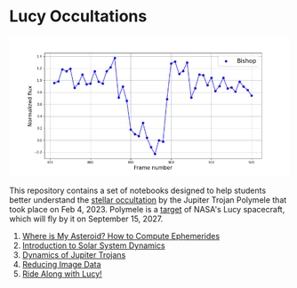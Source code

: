 # Lucy Occultations

![Light curve of a star being occulted](Images/ForcePhoto_norm_Bishop.png)

This repository contains a set of notebooks designed to help students better 
understand the [stellar occultation](http://lucy.swri.edu/occ/20230204Polymele.html) 
by the Jupiter Trojan Polymele that took place on Feb 4, 2023. Polymele is a [target](http://lucy.swri.edu/mission/Targets.html) of 
NASA's Lucy spacecraft, which will fly by it on September 15, 2027.

1. [Where is My Asteroid? How to Compute Ephemerides](Notebooks/Asteroid_Ephemerides.ipynb)
2. [Introduction to Solar System Dynamics](Notebooks/Intro_to_Solar_System_Dynamics.ipynb)
3. [Dynamics of Jupiter Trojans](Notebooks/Dynamics_of_Jupiter_Trojans.ipynb)
4. [Reducing Image Data](https://github.com/dwgerdes/LucyOcc/blob/main/Notebooks/Reducing%20Image%20Data.ipynb)
5. [Ride Along with Lucy!](https://github.com/dwgerdes/LucyOcc/blob/main/Notebooks/Ride_Along_with_Lucy!.ipynb)
